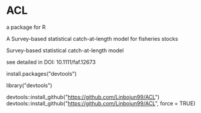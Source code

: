 # ACL
a package for R

A Survey-based statistical catch-at-length model for fisheries stocks

Survey-based statistical catch-at-length model

see detailed in DOI: 10.1111/faf.12673





install.packages("devtools")

library("devtools")

devtools::install_github("https://github.com/Linbojun99/ACL")
devtools::install_github("https://github.com/Linbojun99/ACL", force = TRUE)
